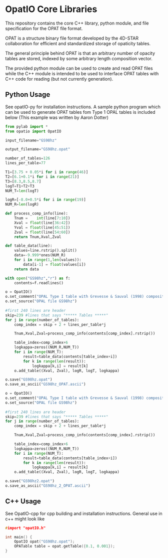 # OpatIO Core Libraries
This repository contains the core C++ library, python module, and file specification for the OPAT file format. 

OPAT is a structure binary file format developed by the 4D-STAR collaboration for efficient and standardized storage of opaticity tables. 

The general principle behind OPAT is that an arbitrary number of opacity tables are stored, indexed by some arbitrary length composition vector.

The provided python module can be used to create and read OPAT files while the C++ module is intended to be used to interface OPAT tables with C++ code for reading (but not currently generation).

## Python Usage
See opatIO-py for installation instructions. A sample python program which can be used to generate OPAT tables fom Type 1 OPAL tables is included below (This example was written by Aaron Dotter)

```python 
from pylab import *
from opatio import OpatIO

input_filename="GS98hz"

output_filename="GS98hz.opat"

number_of_tables=126
lines_per_table=77

T1=[3.75 + 0.05*i for i in range(46)]
T2=[6.1+0.1*i for i in range(21)]
T3=[8.3,8.5,8.7]
logT=T1+T2+T3
NUM_T=len(logT)

logR=[-8.0+0.5*i for i in range(19)]
NUM_R=len(logR)

def process_comp_info(line):
    Tnum =    int(line[7:10])
    Xval = float(line[36:42])
    Yval = float(line[45:51])
    Zval = float(line[54:60])
    return Tnum,Xval,Zval

def table_data(line):
    values=line.rstrip().split()
    data=-9.999*ones(NUM_R)
    for i in range(1,len(values)):
        data[i-1] = float(values[i])
    return data

with open("GS98hz","r") as f:
    contents=f.readlines()

o = OpatIO()
o.set_comment("OPAL Type I table with Grevesse & Sauval (1998) composition")
o.set_source("OPAL file GS98hz")
    
#first 240 lines are header
skip=239 #lines that says "***** Tables *****"
for j in range(number_of_tables):
    comp_index = skip + 2 + lines_per_table*j

    Tnum,Xval,Zval=process_comp_info(contents[comp_index].rstrip())

    table_index=comp_index+6
    logkappa=zeros((NUM_R,NUM_T))
    for i in range(NUM_T):
        result=table_data(contents[table_index+i])
        for k in range(len(result)):
            logkappa[k,i] = result[k]
    o.add_table((Xval, Zval), logR, logT, logkappa)

o.save("GS98hz.opat")
o.save_as_ascii("GS98hz_OPAT.ascii")

o = OpatIO()
o.set_comment("OPAL Type I table with Grevesse & Sauval (1998) composition")
o.set_source("OPAL file GS98hz")
    
#first 240 lines are header
skip=239 #lines that says "***** Tables *****"
for j in range(number_of_tables):
    comp_index = skip + 2 + lines_per_table*j

    Tnum,Xval,Zval=process_comp_info(contents[comp_index].rstrip())

    table_index=comp_index+6
    logkappa=zeros((NUM_R,NUM_T))
    for i in range(NUM_T):
        result=table_data(contents[table_index+i])
        for k in range(len(result)):
            logkappa[k,i] = result[k]
    o.add_table((Xval, Zval), logR, logT, logkappa)

o.save("GS98hz2.opat")
o.save_as_ascii("GS98hz_2_OPAT.ascii")
```

## C++ Usage
See OpatIO-cpp for cpp building and installation instructions. General use in c++ might look like

```cpp
#import "opatIO.h"

int main() {
    OpatIO opat("GS98hz.opat");
    OPATable table = opat.getTable({0.1, 0.001});
}
```